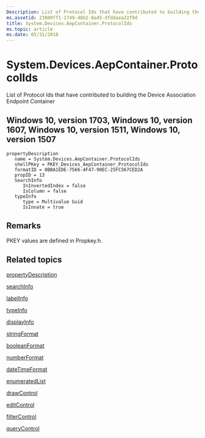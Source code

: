 ```yaml
---
Description: List of Protocol Ids that have contributed to building the Device Association Endpoint Container.
ms.assetid: 23009ff1-1749-48b2-8a45-dfddaea22f9d
title: System.Devices.AepContainer.ProtocolIds
ms.topic: article
ms.date: 05/31/2018
---
```


# System.Devices.AepContainer.ProtocolIds

List of Protocol Ids that have contributed to building the Device Association Endpoint Container

## Windows 10, version 1703, Windows 10, version 1607, Windows 10, version 1511, Windows 10, version 1507

```
propertyDescription
   name = System.Devices.AepContainer.ProtocolIds
   shellPKey = PKEY_Devices_AepContainer_ProtocolIds
   formatID = 0BBA1EDE-7566-4F47-90EC-25FC567CED2A
   propID = 13
   SearchInfo
      InInvertedIndex = false
      IsColumn = false
   typeInfo
      type = Multivalue Guid
      IsInnate = true
```

## Remarks

PKEY values are defined in Propkey.h.

## Related topics

<dl> <dt>

[propertyDescription](./propdesc-schema-propertydescription.md)
</dt> <dt>

[searchInfo](./propdesc-schema-searchinfo.md)
</dt> <dt>

[labelInfo](./propdesc-schema-labelinfo.md)
</dt> <dt>

[typeInfo](./propdesc-schema-typeinfo.md)
</dt> <dt>

[displayInfo](./propdesc-schema-displayinfo.md)
</dt> <dt>

[stringFormat](./propdesc-schema-stringformat.md)
</dt> <dt>

[booleanFormat](./propdesc-schema-booleanformat.md)
</dt> <dt>

[numberFormat](./propdesc-schema-numberformat.md)
</dt> <dt>

[dateTimeFormat](./propdesc-schema-datetimeformat.md)
</dt> <dt>

[enumeratedList](./propdesc-schema-enumeratedlist.md)
</dt> <dt>

[drawControl](./propdesc-schema-drawcontrol.md)
</dt> <dt>

[editControl](./propdesc-schema-editcontrol.md)
</dt> <dt>

[filterControl](./propdesc-schema-filtercontrol.md)
</dt> <dt>

[queryControl](./propdesc-schema-querycontrol.md)
</dt> </dl>

 

 